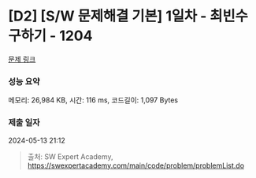 # [D2] [S/W 문제해결 기본] 1일차 - 최빈수 구하기 - 1204 

[문제 링크](https://swexpertacademy.com/main/code/problem/problemDetail.do?contestProbId=AV13zo1KAAACFAYh) 

### 성능 요약

메모리: 26,984 KB, 시간: 116 ms, 코드길이: 1,097 Bytes

### 제출 일자

2024-05-13 21:12



> 출처: SW Expert Academy, https://swexpertacademy.com/main/code/problem/problemList.do